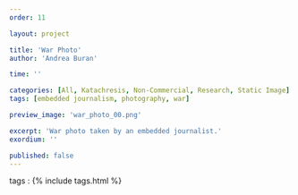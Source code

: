 ```yaml
---
order: 11

layout: project

title: 'War Photo'
author: 'Andrea Buran'

time: ''

categories: [All, Katachresis, Non-Commercial, Research, Static Image]
tags: [embedded journalism, photography, war]

preview_image: 'war_photo_00.png'

excerpt: 'War photo taken by an embedded journalist.'
exordium: ''

published: false
---
```


tags
: {% include tags.html %}